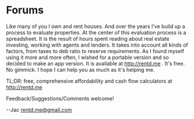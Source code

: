 # Forums	

Like many of you I own and rent houses. And over the years I’ve build up a process to evaluate properties. At the center of this evaluation process is a spreadsheet. It is the result of hours spent reading about real estate investing, working with agents and lenders. It takes into account all kinds of factors, from taxes to deb ratio to reserve requirements. As I found myself using it more and more often, I wished for a portable version and so decided to make an app version. It is available at http://rentd.me . It's free. No gimmick. I hope I can help you as much as it's helping me.  

TL;DR: free, comprehensive affordability and cash flow calculators at http://rentd.me

Feedback/Suggestions/Comments welcome!

--Jac
rentd.me@gmail.com